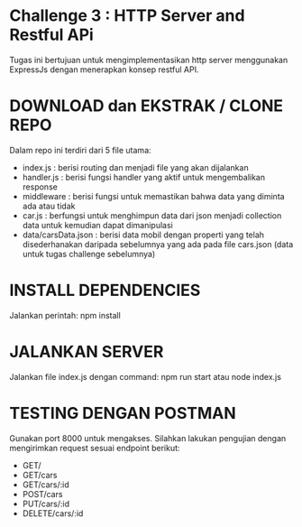 # Challenge 3 : HTTP Server and Restful APi

Tugas ini bertujuan untuk mengimplementasikan http server menggunakan ExpressJs dengan menerapkan konsep restful API.

# DOWNLOAD dan EKSTRAK / CLONE REPO

Dalam repo ini terdiri dari 5 file utama:

- index.js : berisi routing dan menjadi file yang akan dijalankan
- handler.js : berisi fungsi handler yang aktif untuk mengembalikan response
- middleware : berisi fungsi untuk memastikan bahwa data yang diminta ada atau tidak
- car.js : berfungsi untuk menghimpun data dari json menjadi collection data untuk kemudian dapat dimanipulasi
- data/carsData.json : berisi data mobil dengan properti yang telah disederhanakan daripada sebelumnya yang ada pada file cars.json (data untuk tugas challenge sebelumnya)

# INSTALL DEPENDENCIES

Jalankan perintah:
npm install

# JALANKAN SERVER

Jalankan file index.js dengan command:
npm run start
atau
node index.js

# TESTING DENGAN POSTMAN

Gunakan port 8000 untuk mengakses.
Silahkan lakukan pengujian dengan mengirimkan request sesuai endpoint berikut:

- GET/
- GET/cars
- GET/cars/:id
- POST/cars
- PUT/cars/:id
- DELETE/cars/:id
